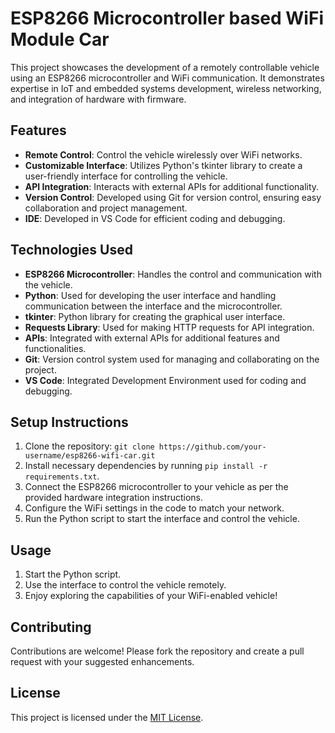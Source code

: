 # ESP8266 Microcontroller based WiFi Module Car

This project showcases the development of a remotely controllable vehicle using an ESP8266 microcontroller and WiFi communication. It demonstrates expertise in IoT and embedded systems development, wireless networking, and integration of hardware with firmware.

## Features

- **Remote Control**: Control the vehicle wirelessly over WiFi networks.
- **Customizable Interface**: Utilizes Python's tkinter library to create a user-friendly interface for controlling the vehicle.
- **API Integration**: Interacts with external APIs for additional functionality.
- **Version Control**: Developed using Git for version control, ensuring easy collaboration and project management.
- **IDE**: Developed in VS Code for efficient coding and debugging.

## Technologies Used

- **ESP8266 Microcontroller**: Handles the control and communication with the vehicle.
- **Python**: Used for developing the user interface and handling communication between the interface and the microcontroller.
- **tkinter**: Python library for creating the graphical user interface.
- **Requests Library**: Used for making HTTP requests for API integration.
- **APIs**: Integrated with external APIs for additional features and functionalities.
- **Git**: Version control system used for managing and collaborating on the project.
- **VS Code**: Integrated Development Environment used for coding and debugging.

## Setup Instructions

1. Clone the repository: `git clone https://github.com/your-username/esp8266-wifi-car.git`
2. Install necessary dependencies by running `pip install -r requirements.txt`.
3. Connect the ESP8266 microcontroller to your vehicle as per the provided hardware integration instructions.
4. Configure the WiFi settings in the code to match your network.
5. Run the Python script to start the interface and control the vehicle.

## Usage

1. Start the Python script.
2. Use the interface to control the vehicle remotely.
3. Enjoy exploring the capabilities of your WiFi-enabled vehicle!

## Contributing

Contributions are welcome! Please fork the repository and create a pull request with your suggested enhancements.

## License

This project is licensed under the [MIT License](LICENSE).
